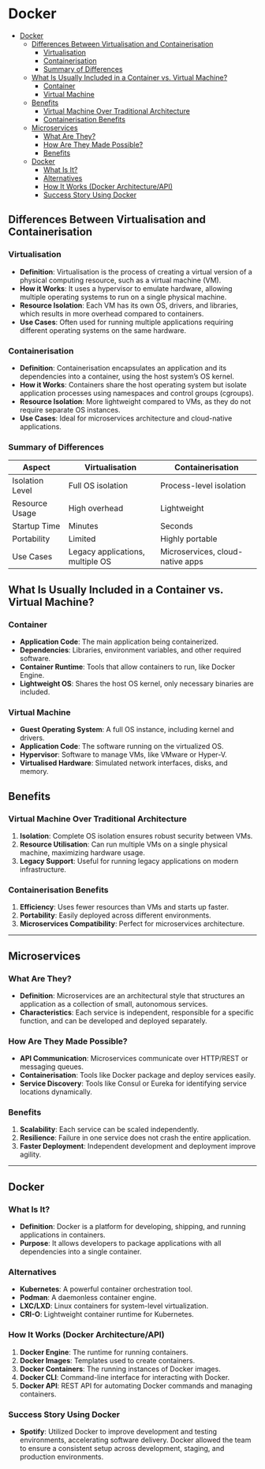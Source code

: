 
# Docker
- [Docker](#docker)
  - [Differences Between Virtualisation and Containerisation](#differences-between-virtualisation-and-containerisation)
    - [Virtualisation](#virtualisation)
    - [Containerisation](#containerisation)
    - [Summary of Differences](#summary-of-differences)
  - [What Is Usually Included in a Container vs. Virtual Machine?](#what-is-usually-included-in-a-container-vs-virtual-machine)
    - [Container](#container)
    - [Virtual Machine](#virtual-machine)
  - [Benefits](#benefits)
    - [Virtual Machine Over Traditional Architecture](#virtual-machine-over-traditional-architecture)
    - [Containerisation Benefits](#containerisation-benefits)
  - [Microservices](#microservices)
    - [What Are They?](#what-are-they)
    - [How Are They Made Possible?](#how-are-they-made-possible)
    - [Benefits](#benefits-1)
  - [Docker](#docker-1)
    - [What Is It?](#what-is-it)
    - [Alternatives](#alternatives)
    - [How It Works (Docker Architecture/API)](#how-it-works-docker-architectureapi)
    - [Success Story Using Docker](#success-story-using-docker)

## Differences Between Virtualisation and Containerisation

### Virtualisation
- **Definition**: Virtualisation is the process of creating a virtual version of a physical computing resource, such as a virtual machine (VM).
- **How it Works**: It uses a hypervisor to emulate hardware, allowing multiple operating systems to run on a single physical machine.
- **Resource Isolation**: Each VM has its own OS, drivers, and libraries, which results in more overhead compared to containers.
- **Use Cases**: Often used for running multiple applications requiring different operating systems on the same hardware.

### Containerisation
- **Definition**: Containerisation encapsulates an application and its dependencies into a container, using the host system’s OS kernel.
- **How it Works**: Containers share the host operating system but isolate application processes using namespaces and control groups (cgroups).
- **Resource Isolation**: More lightweight compared to VMs, as they do not require separate OS instances.
- **Use Cases**: Ideal for microservices architecture and cloud-native applications.

### Summary of Differences
| Aspect              | Virtualisation                         | Containerisation                    |
|---------------------|----------------------------------------|-------------------------------------|
| Isolation Level     | Full OS isolation                      | Process-level isolation             |
| Resource Usage      | High overhead                          | Lightweight                         |
| Startup Time        | Minutes                                | Seconds                             |
| Portability         | Limited                                | Highly portable                     |
| Use Cases           | Legacy applications, multiple OS       | Microservices, cloud-native apps    |

## What Is Usually Included in a Container vs. Virtual Machine?

### Container
- **Application Code**: The main application being containerized.
- **Dependencies**: Libraries, environment variables, and other required software.
- **Container Runtime**: Tools that allow containers to run, like Docker Engine.
- **Lightweight OS**: Shares the host OS kernel, only necessary binaries are included.

### Virtual Machine
- **Guest Operating System**: A full OS instance, including kernel and drivers.
- **Application Code**: The software running on the virtualized OS.
- **Hypervisor**: Software to manage VMs, like VMware or Hyper-V.
- **Virtualised Hardware**: Simulated network interfaces, disks, and memory.

## Benefits

### Virtual Machine Over Traditional Architecture
1. **Isolation**: Complete OS isolation ensures robust security between VMs.
2. **Resource Utilisation**: Can run multiple VMs on a single physical machine, maximizing hardware usage.
3. **Legacy Support**: Useful for running legacy applications on modern infrastructure.

### Containerisation Benefits
1. **Efficiency**: Uses fewer resources than VMs and starts up faster.
2. **Portability**: Easily deployed across different environments.
3. **Microservices Compatibility**: Perfect for microservices architecture.

---

## Microservices

### What Are They?
- **Definition**: Microservices are an architectural style that structures an application as a collection of small, autonomous services.
- **Characteristics**: Each service is independent, responsible for a specific function, and can be developed and deployed separately.

### How Are They Made Possible?
- **API Communication**: Microservices communicate over HTTP/REST or messaging queues.
- **Containerisation**: Tools like Docker package and deploy services easily.
- **Service Discovery**: Tools like Consul or Eureka for identifying service locations dynamically.

### Benefits
1. **Scalability**: Each service can be scaled independently.
2. **Resilience**: Failure in one service does not crash the entire application.
3. **Faster Deployment**: Independent development and deployment improve agility.

---

## Docker

### What Is It?
- **Definition**: Docker is a platform for developing, shipping, and running applications in containers.
- **Purpose**: It allows developers to package applications with all dependencies into a single container.

### Alternatives
- **Kubernetes**: A powerful container orchestration tool.
- **Podman**: A daemonless container engine.
- **LXC/LXD**: Linux containers for system-level virtualization.
- **CRI-O**: Lightweight container runtime for Kubernetes.

### How It Works (Docker Architecture/API)
1. **Docker Engine**: The runtime for running containers.
2. **Docker Images**: Templates used to create containers.
3. **Docker Containers**: The running instances of Docker images.
4. **Docker CLI**: Command-line interface for interacting with Docker.
5. **Docker API**: REST API for automating Docker commands and managing containers.

### Success Story Using Docker
- **Spotify**: Utilized Docker to improve development and testing environments, accelerating software delivery. Docker allowed the team to ensure a consistent setup across development, staging, and production environments.

